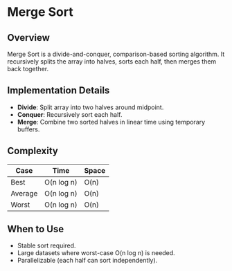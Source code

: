 # Merge Sort

## Overview

Merge Sort is a divide-and-conquer, comparison-based sorting algorithm. It recursively splits the array into halves,
sorts each half, then merges them back together.

## Implementation Details

- **Divide**: Split array into two halves around midpoint.
- **Conquer**: Recursively sort each half.
- **Merge**: Combine two sorted halves in linear time using temporary buffers.

## Complexity

| Case    | Time       | Space |
|---------|------------|-------|
| Best    | O(n log n) | O(n)  |
| Average | O(n log n) | O(n)  |
| Worst   | O(n log n) | O(n)  |

## When to Use

- Stable sort required.
- Large datasets where worst-case O(n log n) is needed.
- Parallelizable (each half can sort independently).
